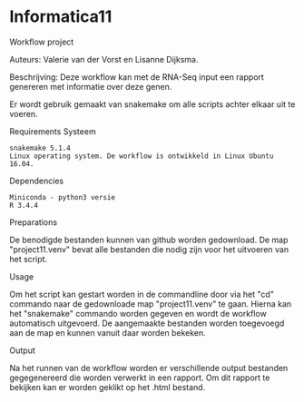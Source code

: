 # Informatica11
Workflow project

Auteurs:
Valerie van der Vorst en Lisanne Dijksma.

Beschrijving:
Deze workflow kan met de RNA-Seq input een rapport genereren met informatie over deze genen. 

Er wordt gebruik gemaakt van snakemake om alle scripts achter elkaar uit te voeren. 


Requirements
Systeem

    snakemake 5.1.4
    Linux operating system. De workflow is ontwikkeld in Linux Ubuntu 16.04. 

Dependencies

    
    Miniconda - python3 versie
    R 3.4.4

Preparations

De benodigde bestanden kunnen van github worden gedownload. De map "project11.venv" bevat alle bestanden die nodig zijn voor het uitvoeren van het script. 

Usage

Om het script kan gestart worden in de commandline door via het "cd" commando naar de gedownloade map "project11.venv" te gaan. Hierna kan het "snakemake" commando worden gegeven en wordt de workflow automatisch uitgevoerd. De aangemaakte bestanden worden toegevoegd aan de map en kunnen vanuit daar worden bekeken. 

Output

Na het runnen van de workflow worden er verschillende output bestanden gegegenereerd die worden verwerkt in een rapport. Om dit rapport te bekijken kan er worden geklikt op het .html bestand. 
